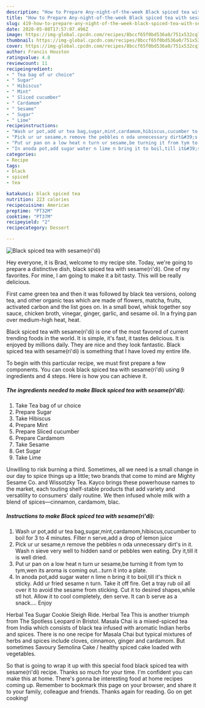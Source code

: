 ```yaml
---
description: "How to Prepare Any-night-of-the-week Black spiced tea with sesame(ri&amp;#39;di)"
title: "How to Prepare Any-night-of-the-week Black spiced tea with sesame(ri&amp;#39;di)"
slug: 419-how-to-prepare-any-night-of-the-week-black-spiced-tea-with-sesameri-and-39-di
date: 2020-05-08T17:57:07.496Z
image: https://img-global.cpcdn.com/recipes/8bccf65f0bd536a0/751x532cq70/black-spiced-tea-with-sesameridi-recipe-main-photo.jpg
thumbnail: https://img-global.cpcdn.com/recipes/8bccf65f0bd536a0/751x532cq70/black-spiced-tea-with-sesameridi-recipe-main-photo.jpg
cover: https://img-global.cpcdn.com/recipes/8bccf65f0bd536a0/751x532cq70/black-spiced-tea-with-sesameridi-recipe-main-photo.jpg
author: Francis Houston
ratingvalue: 4.8
reviewcount: 11
recipeingredient:
- " Tea bag of ur choice"
- " Sugar"
- " Hibiscus"
- " Mint"
- " Sliced cucumber"
- " Cardamom"
- " Sesame"
- " Sugar"
- " Lime"
recipeinstructions:
- "Wash ur pot,add ur tea bag,sugar,mint,cardamom,hibiscus,cucumber to boil for 3 to 4 minutes. Filter n serve,add a drop of lemon juice"
- "Pick ur ur sesame,n remove the pebbles n oda unnecessary dirt&#39;s in it. Wash n sieve very well to hidden sand or pebbles wen eating. Dry it,till it is well dried."
- "Put ur pan on a low heat n turn ur sesame,be turning it from tym to tym,wen its aroma is coming out...turn it into a plate."
- "In anoda pot,add sugar water n lime n bring it to boil,till it&#39;s thick n sticky. Add ur fried sesame n turn. Take it off fire. Get a tray rub oil all over it to avoid the sesame from sticking. Cut it to desired shapes,while stl hot. Allow it to cool completely, den serve. It can b serve as a snack.... Enjoy"
categories:
- Recipe
tags:
- black
- spiced
- tea

katakunci: black spiced tea 
nutrition: 223 calories
recipecuisine: American
preptime: "PT32M"
cooktime: "PT37M"
recipeyield: "2"
recipecategory: Dessert

---
```



![Black spiced tea with sesame(ri&#39;di)](https://img-global.cpcdn.com/recipes/8bccf65f0bd536a0/751x532cq70/black-spiced-tea-with-sesameridi-recipe-main-photo.jpg)

Hey everyone, it is Brad, welcome to my recipe site. Today, we're going to prepare a distinctive dish, black spiced tea with sesame(ri&#39;di). One of my favorites. For mine, I am going to make it a bit tasty. This will be really delicious.

First came green tea and then it was followed by black tea versions, oolong tea, and other organic teas which are made of flowers, matcha, fruits, activated carbon and the list goes on. In a small bowl, whisk together soy sauce, chicken broth, vinegar, ginger, garlic, and sesame oil. In a frying pan over medium-high heat, heat.

Black spiced tea with sesame(ri&#39;di) is one of the most favored of current trending foods in the world. It is simple, it's fast, it tastes delicious. It is enjoyed by millions daily. They are nice and they look fantastic. Black spiced tea with sesame(ri&#39;di) is something that I have loved my entire life.


To begin with this particular recipe, we must first prepare a few components. You can cook black spiced tea with sesame(ri&#39;di) using 9 ingredients and 4 steps. Here is how you can achieve it.

<!--inarticleads1-->

##### The ingredients needed to make Black spiced tea with sesame(ri&#39;di):

1. Take  Tea bag of ur choice
1. Prepare  Sugar
1. Take  Hibiscus
1. Prepare  Mint
1. Prepare  Sliced cucumber
1. Prepare  Cardamom
1. Take  Sesame
1. Get  Sugar
1. Take  Lime


Unwilling to risk burning a third. Sometimes, all we need is a small change in our day to spice things up a little; two brands that come to mind are Mighty Sesame Co. and Wissotzky Tea. Kayco brings these powerhouse names to the market, each touting shelf-stable products that add variety and versatility to consumers&#39; daily routine. We then infused whole milk with a blend of spices—cinnamon, cardamom, blac. 

<!--inarticleads2-->

##### Instructions to make Black spiced tea with sesame(ri&#39;di):

1. Wash ur pot,add ur tea bag,sugar,mint,cardamom,hibiscus,cucumber to boil for 3 to 4 minutes. Filter n serve,add a drop of lemon juice
1. Pick ur ur sesame,n remove the pebbles n oda unnecessary dirt&#39;s in it. Wash n sieve very well to hidden sand or pebbles wen eating. Dry it,till it is well dried.
1. Put ur pan on a low heat n turn ur sesame,be turning it from tym to tym,wen its aroma is coming out...turn it into a plate.
1. In anoda pot,add sugar water n lime n bring it to boil,till it&#39;s thick n sticky. Add ur fried sesame n turn. Take it off fire. Get a tray rub oil all over it to avoid the sesame from sticking. Cut it to desired shapes,while stl hot. Allow it to cool completely, den serve. It can b serve as a snack.... Enjoy


Herbal Tea Sugar Cookie Sleigh Ride. Herbal Tea This is another triumph from The Spotless Leopard in Bristol. Masala Chai is a mixed-spiced tea from India which consists of black tea infused with aromatic Indian herbs and spices. There is no one recipe for Masala Chai but typical mixtures of herbs and spices include cloves, cinnamon, ginger and cardamom. But sometimes Savoury Semolina Cake / healthy spiced cake loaded with vegetables. 

So that is going to wrap it up with this special food black spiced tea with sesame(ri&#39;di) recipe. Thanks so much for your time. I'm confident you can make this at home. There's gonna be interesting food at home recipes coming up. Remember to bookmark this page on your browser, and share it to your family, colleague and friends. Thanks again for reading. Go on get cooking!
